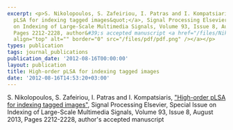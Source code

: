 ```yaml
---
excerpt: <p>S. Nikolopoulos, S. Zafeiriou, I. Patras and I. Kompatsiaris, <a href="https://doi.org/10.1016/j.sigpro.2012.08.004">&quot;High-order
  pLSA for indexing tagged images&quot;</a>, Signal Processing Elsevier, Special Issue
  on Indexing of Large-Scale Multimedia Signals, Volume 93, Issue 8, August 2013,
  Pages 2212-2228, author&#39;s accepted manuscript <a href="/files/Nikolopoulos_SignalProcessing_2012_proofs.pdf"><img
  align="top" alt="" border="0" src="/files/pdf/pdf.png" /></a></p>
types: publication
tags: journal_publications
publication_date: '2012-08-16T00:00:00'
layout: publication
title: High-order pLSA for indexing tagged images
date: '2012-08-16T14:53:20+03:00'
---
```

<p>S. Nikolopoulos, S. Zafeiriou, I. Patras and I. Kompatsiaris, <a href="https://doi.org/10.1016/j.sigpro.2012.08.004">&quot;High-order pLSA for indexing tagged images&quot;</a>, Signal Processing Elsevier, Special Issue on Indexing of Large-Scale Multimedia Signals, Volume 93, Issue 8, August 2013, Pages 2212-2228, author&#39;s accepted manuscript <a href="/files/Nikolopoulos_SignalProcessing_2012_proofs.pdf"><img align="top" alt="" border="0" src="/files/pdf/pdf.png" /></a></p>
